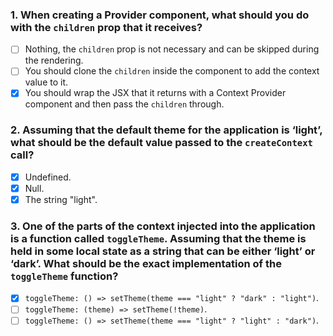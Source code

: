 ### 1. When creating a Provider component, what should you do with the `children` prop that it receives?

- [ ] Nothing, the `children` prop is not necessary and can be skipped during the rendering.
- [ ] You should clone the `children` inside the component to add the context value to it.
- [x] You should wrap the JSX that it returns with a Context Provider component and then pass the `children` through.

### 2. Assuming that the default theme for the application is ‘light’, what should be the default value passed to the `createContext` call?

- [x] Undefined.
- [x] Null.
- [x] The string "light".

### 3. One of the parts of the context injected into the application is a function called `toggleTheme`. Assuming that the theme is held in some local state as a string that can be either ‘light’ or ‘dark’. What should be the exact implementation of the `toggleTheme` function?

- [x] `toggleTheme: () => setTheme(theme === "light" ? "dark" : "light")`.
- [ ] `toggleTheme: (theme) => setTheme(!theme)`.
- [ ] `toggleTheme: () => setTheme(theme === "light" ? "light" : "dark")`.
